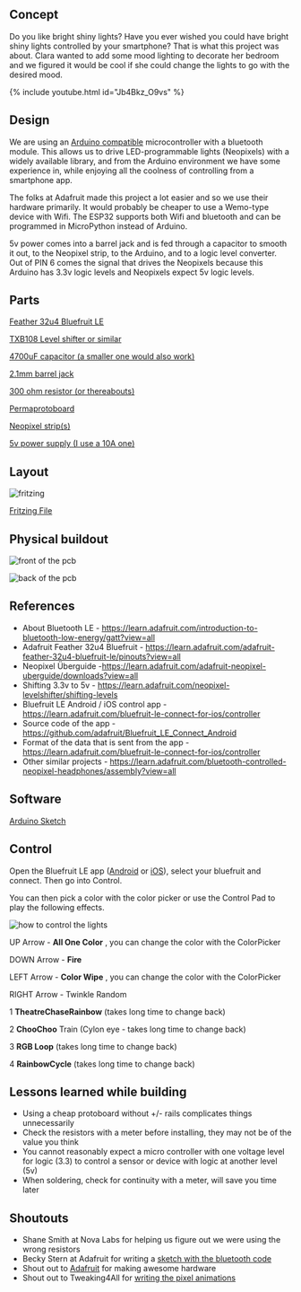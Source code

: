 ## Concept

Do you like bright shiny lights? Have you ever wished you could have bright
shiny lights controlled by your smartphone? That is what this project was
about. Clara wanted to add some mood lighting to decorate her bedroom and we
figured it would be cool if she could change the lights to go with the desired
mood.

  

{% include youtube.html id="Jb4Bkz_O9vs" %}

  

## Design

  

We are using an [Arduino compatible](https://www.arduino.cc/) microcontroller with a bluetooth module. This allows us to drive LED-programmable lights (Neopixels) with a widely available library, and from the Arduino environment we have some experience in, while enjoying all the coolness of controlling from a smartphone app.

  

The folks at Adafruit made this project a lot easier and so we use their
hardware primarily. It would probably be cheaper to use a Wemo-type device
with Wifi. The ESP32 supports both Wifi and bluetooth and can be programmed in
MicroPython instead of Arduino.

  

5v power comes into a barrel jack and is fed through a capacitor to smooth it
out, to the Neopixel strip, to the Arduino, and to a logic level converter.
Out of PIN 6 comes the signal that drives the Neopixels because this Arduino
has 3.3v logic levels and Neopixels expect 5v logic levels.

  

  

## Parts

[Feather 32u4 Bluefruit LE](http://amzn.to/2kN0rSn)

[TXB108 Level shifter or similar](http://amzn.to/2BQcQIy)

[4700uF capacitor (a smaller one would also work)](http://amzn.to/2iIDxHz)

[2.1mm barrel jack](http://amzn.to/2kMXfWI)

[300 ohm resistor (or thereabouts)](http://amzn.to/2AQJvAg)

[Permaprotoboard](http://amzn.to/2iMlG2D)

[Neopixel strip(s)](http://amzn.to/2kN3l9J)

[5v power supply (I use a 10A one)](http://amzn.to/2Ab2imE)
  

## Layout
![fritzing]({{"/assets/neopixel_bluetooth_bb.png"}})  

[Fritzing File]({{"/assets/neopixel_bluetooth.fzz"}})

## Physical buildout

  

![front of the pcb]({{"/assets/img_20171126_235901.474.jpg"}})

  

![back of the pcb]({{"/assets/img_20171126_235915.149.jpg"}})

  

  

## References

  

  * About Bluetooth LE - <https://learn.adafruit.com/introduction-to-bluetooth-low-energy/gatt?view=all>
  * Adafruit Feather 32u4 Bluefruit - <https://learn.adafruit.com/adafruit-feather-32u4-bluefruit-le/pinouts?view=all>
  * Neopixel Überguide -<https://learn.adafruit.com/adafruit-neopixel-uberguide/downloads?view=all>
  * Shifting 3.3v to 5v - <https://learn.adafruit.com/neopixel-levelshifter/shifting-levels>
  * Bluefruit LE Android / iOS control app - <https://learn.adafruit.com/bluefruit-le-connect-for-ios/controller>
  * Source code of the app - <https://github.com/adafruit/Bluefruit_LE_Connect_Android>
  * Format of the data that is sent from the app - <https://learn.adafruit.com/bluefruit-le-connect-for-ios/controller>
  * Other similar projects - <https://learn.adafruit.com/bluetooth-controlled-neopixel-headphones/assembly?view=all>


## Software

[Arduino Sketch](https://github.com/samaparicio/neopixel_bluetooth)


## Control


Open the Bluefruit LE app ([Android](https://play.google.com/store/apps/details?id=com.adafruit.bluefruit.le.connect&hl=en) or [iOS](https://itunes.apple.com/us/app/adafruit-bluefruit-le-connect/id830125974?mt=8_)), select your bluefruit and connect. Then go into
Control.

You can then pick a color with the color picker or use the Control Pad to play
the following effects.


![how to control the lights]({{"/assets/screenshot_20171209-120825.jpg"}})
  

UP Arrow - **All One Color** , you can change the color with the ColorPicker

DOWN Arrow - **Fire**

LEFT Arrow - **Color Wipe** , you can change the color with the ColorPicker

RIGHT Arrow - Twinkle Random

  

1 **TheatreChaseRainbow** (takes long time to change back)

2 **ChooChoo** Train (Cylon eye - takes long time to change back)

3 **RGB Loop** (takes long time to change back)

4 **RainbowCycle** (takes long time to change back)



## Lessons learned while building

  * Using a cheap protoboard without +/- rails complicates things unnecessarily
  * Check the resistors with a meter before installing, they may not be of the value you think
  * You cannot reasonably expect a micro controller with one voltage level for logic (3.3) to control a sensor or device with logic at another level (5v)
  * When soldering, check for continuity with a meter, will save you time later
  
## Shoutouts
 * Shane Smith at Nova Labs for helping us figure out we were using the wrong resistors
 * Becky Stern at Adafruit for writing a [sketch with the bluetooth code](https://learn.adafruit.com/adafruit-feather-32u4-bluefruit-le/controller)
 * Shout out to [Adafruit](http://adafruit.com) for making awesome hardware
 * Shout out to Tweaking4All for [writing the pixel animations](https://www.tweaking4all.com/hardware/arduino/adruino-led-strip-effects/)

